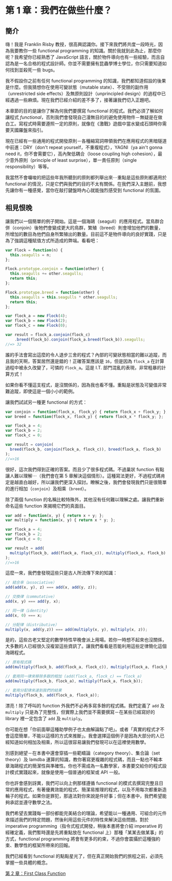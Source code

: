 # 第 1 章：我們在做些什麼？

## 簡介

嗨！我是 Franklin Risby 教授，很高興認識你。接下來我們將共度一段時光，因為我要教你一些 functional programming 的知識。關於我就到此為止，那麼你呢？我希望你已經熟悉了 JavaScript 語言，關於物件導向也有一些經驗，而且自認為是一名合格的程式設計師。你並不需要擁有昆蟲學博士學位，你只需要知道如何找到並殺死一些 bugs。

我不假設你之前有任何 functional programming 的知識，我們都知道假設的後果是什麼。但我猜想你在使用可變狀態（mutable state）、不受限的副作用（unrestricted side effects）及無原則設計（unprincipled design）的過程中已經遇過一些麻煩。現在我們已經介紹的差不多了，接著讓我們切入正題吧。

本章節的目的是讓你了解為何我們要撰寫 functional 的程式。我們必須了解如何讓程式 *functional*，否則我們會發現自己漫無目的的避免使用物件－無疑是在做白工。寫程式時需要遵照一定的原則，就像在《激戰》遊戲中當水變成石頭時你需要天國羅盤來指引。

現在已經有一些通用的程式開發原則－各種縮寫詞帶領我們在應用程式的黑暗隧道中前進：DRY（don't repeat yourself，不重複程式），YAGNI（ya ain't gonna need it，你不會需要它），高內聚低耦合（loose coupling high cohesion），最少意外原則（principle of least surprise），單一責任原則（single responsibility）等等。

我當然不會囉唆的把這些年我所聽到的原則都列舉出來⋯重點是這些原則都適用於 functional 的情況，只是它們與我們的目的不太有關係。在我們深入主題前，我想先讓你有一種感覺，當你在敲打鍵盤時內心就能強烈感受到 functional 的氛圍。

<!--BREAK-->

## 相見恨晚

讓我們以一個簡單的例子開始。這是一個海鷗（seagull）的應用程式。當鳥群合併（conjoin）後牠們會變成更大的鳥群，繁殖（breed）則會增加他們的數量，所增加的數目為他們自身所繁殖出的數量。目前這不是物件導向的良好實踐，只是為了強調這種賦值方式所造成的弊端。看看吧：

```js
var Flock = function(n) {
  this.seagulls = n;
};

Flock.prototype.conjoin = function(other) {
  this.seagulls += other.seagulls;
  return this;
};

Flock.prototype.breed = function(other) {
  this.seagulls = this.seagulls * other.seagulls;
  return this;
};

var flock_a = new Flock(4);
var flock_b = new Flock(2);
var flock_c = new Flock(0);

var result = flock_a.conjoin(flock_c)
    .breed(flock_b).conjoin(flock_a.breed(flock_b)).seagulls;
//=> 32
```

誰的手法會寫出這麼的令人退步三舍的程式？內部的可變狀態相當的難以追蹤，而且我的天啊，答案居然還是錯的！正確答案應該是 `16`，但是因為 `flock_a` 在計算過程中被永久改變了，可憐的 `flock_a`。這是 I.T. 部門混亂的表現，非常粗暴的計算方式！

如果你看不懂這支程式，是沒關係的，因為我也看不懂。重點是狀態及可變值非常難追蹤，即使這是一個小小的範例。

讓我們試試另一種更 functional 的方式：

```js
var conjoin = function(flock_x, flock_y) { return flock_x + flock_y; };
var breed = function(flock_x, flock_y) { return flock_x * flock_y; };

var flock_a = 4;
var flock_b = 2;
var flock_c = 0;

var result = conjoin(
  breed(flock_b, conjoin(flock_a, flock_c)), breed(flock_a, flock_b)
);
//=>16
```

很好，這次我們得到正確的答案。而且少了很多程式碼。不過巢狀 function 有點讓人難以理解⋯（我們會在第 5 章解決這個情形）。這種寫法更好，不過程式碼肯定是越直白越好，所以讓我們更深入探討。瞭解之後，我們會發現我們只是很簡單的進行相加（`conjoin`）及相乘（`breed`）。

除了兩個 function 的名稱比較特殊外，其他沒有任何難以理解之處。讓我們重新命名這些 function 來揭曉它們的真面目。

```js
var add = function(x, y) { return x + y; };
var multiply = function(x, y) { return x * y; };

var flock_a = 4;
var flock_b = 2;
var flock_c = 0;

var result = add(
  multiply(flock_b, add(flock_a, flock_c)), multiply(flock_a, flock_b)
);
//=>16
```
這麼一來，我們會發現這些只是古人所流傳下來的知識：

```js
// 結合率（associative）
add(add(x, y), z) === add(x, add(y, z));

// 交換律（commutative）
add(x, y) === add(y, x);

// 同一律（identity）
add(x, 0) === x;

// 分配律（distributive）
multiply(x, add(y,z)) === add(multiply(x, y), multiply(x, z));
```

是的，這些古老又堅定的數學特性早晚會派上用場。若你一時想不起來也沒關係，大多數的人已經很久沒複習這些資訊了。讓我們看看是否能利用這些定律簡化這個海鷗程式。

```js
// 原有程式碼
add(multiply(flock_b, add(flock_a, flock_c)), multiply(flock_a, flock_b));

// 套用同一律來移除多餘的相加 (add(flock_a, flock_c) == flock_a)
add(multiply(flock_b, flock_a), multiply(flock_a, flock_b));

// 套用分配律來達到我們的結果
multiply(flock_b, add(flock_a, flock_a));
```

漂亮！除了呼叫的 function 外我們不必再多寫多餘的程式碼。我們定義了 `add` 及 `multiply` 只是為了完整性，但實際上我們並不需要撰寫－在某些已經寫好的 library 裡一定包含了 `add` 及 `multiply`。

你可能在想「你前面舉這種助學例子也太曲解論點了吧」。或者「真實的程式才不會這麼簡單，不能以這樣的方式來推斷」。我會選擇這個例子是因為大部分的人已經知道如何相加及相乘，所以這很容易讓我們發現可以在這裡使用數學。

別感到絕望－在本書中還會穿插一些範疇論（category theory）、集合論（set theory）及 lamdba 運算的知識，教你著寫更複雜的程式碼，而且一點也不輸本章海鷗程式的簡潔性與準確性。你也不需成為一名數學家，本書要交給你的程式設計模式實踐起來，就像是使用一個普通的框架或 API 一般。

你也許會感到訝異，我們可以向上例那樣遵循 functional 的模式去撰寫完整且日常的應用程式，有著優異效能的程式、簡潔易推理的程式，以及不用每次都重新造輪子的程式。如果你是罪犯，那違法對你來說是件好事；但在本書中，我們希望能夠承認並遵守數學之法。

我們希望去實踐每一部份都能完美結合的理論，希望能以一種通用、可組合的元件來描述我們的特定問題，然後利用這些元件的特性來解決這些問題。對於 imperative programming（指令式程式開發，稍後本書將會介紹 imperative 的經確定義，我們暫時還是先將重點放在 functional 上）那種「某某去做某事」的方式，functional programming 將會有更多的約束，不過你會震攝於這種強約束、數學性的框架所帶來的回報。

我們已經看到 functional 的點點星光了，但在真正開始我們的旅程之前，必須先掌握一些具體的概念。

[第 2 章：First Class Function](ch2.md)

